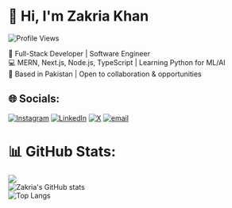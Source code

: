 # 👋 Hi, I'm Zakria Khan  

![Profile Views](https://komarev.com/ghpvc/?username=zakriakhanx&label=Profile%20views&color=0e75b6&style=flat)

🚀 Full-Stack Developer | Software Engineer  
💻 MERN, Next.js, Node.js, TypeScript | Learning Python for ML/AI  
📍 Based in Pakistan | Open to collaboration & opportunities 

## 🌐 Socials:
[![Instagram](https://img.shields.io/badge/Instagram-%23E4405F.svg?logo=Instagram&logoColor=white)](https://www.instagram.com/zakriakhanx?igsh=MTRjZGRpMjd4OGk2aw==) [![LinkedIn](https://img.shields.io/badge/LinkedIn-%230077B5.svg?logo=linkedin&logoColor=white)](https://www.linkedin.com/in/zakria-khan-25513731a) [![X](https://img.shields.io/badge/X-black.svg?logo=X&logoColor=white)](https://x.com/https://x.com/zakriakhanxx) [![email](https://img.shields.io/badge/Email-D14836?logo=gmail&logoColor=white)](mailto:zakriakhanz2003@gmail.com)

# 📊 GitHub Stats:
![](https://nirzak-streak-stats.vercel.app/?user=zakriakhanx&theme=tokyonight&hide_border=false)<br/>
![Zakria's GitHub stats](https://github-readme-stats.vercel.app/api?username=zakriakhanx&show_icons=true&theme=tokyonight)  
![Top Langs](https://github-readme-stats.vercel.app/api/top-langs/?username=zakriakhanx&layout=compact&theme=tokyonight)  
